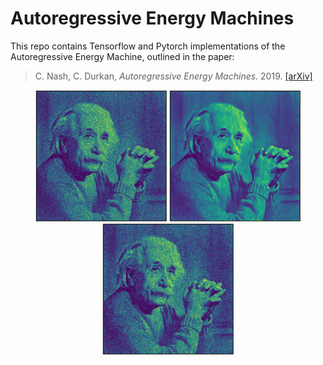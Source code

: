 # Autoregressive Energy Machines

This repo contains Tensorflow and Pytorch implementations of the Autoregressive Energy Machine, outlined in the paper:

> C. Nash, C. Durkan, _Autoregressive Energy Machines_. 2019. [[arXiv]]()

<p align="center">
  <img width="210" height="210" src="./img/einstein-data.png">
  <img width="210" height="210" src="./img/einstein-aem.png">
  <img width="210" height="210" src="./img/einstein-aem-samples.png">
</p>
